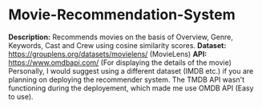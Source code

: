 # Movie-Recommendation-System
**Description:** Recommends movies on the basis of Overview, Genre, Keywords, Cast and Crew using cosine similarity scores.
**Dataset:** https://grouplens.org/datasets/movielens/ (MovieLens)
**API:** https://www.omdbapi.com/ (For displaying the details of the movie)
Personally, I would suggest using a different dataset (IMDB etc.) if you are planning on deploying the recommender system. The TMDB API wasn't functioning during the deployement, which made me use OMDB API (Easy to use).
